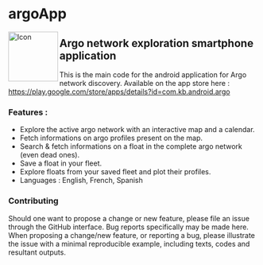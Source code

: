 # argoApp

<img src="https://user-images.githubusercontent.com/17851004/81565835-492aa680-939a-11ea-947c-d984c334b7c3.png" align="left"
     alt="Icon" height="100"/>
     
## Argo network exploration smartphone application

This is the main code for the android application for Argo network discovery. Available on the app store here : https://play.google.com/store/apps/details?id=com.kb.android.argo

### Features :

- Explore the active argo network with an interactive map and a calendar.
- Fetch informations on argo profiles present on the map.
- Search & fetch informations on a float in the complete argo network (even dead ones).
- Save a float in your fleet.
- Explore floats from your saved fleet and plot their profiles.
- Languages : English, French, Spanish

### Contributing

Should one want to propose a change or new feature, please file an issue through the GitHub interface. Bug reports specifically may be made here. When proposing a change/new feature, or reporting a bug, please illustrate the issue with a minimal reproducible example, including texts, codes and resultant outputs.  

